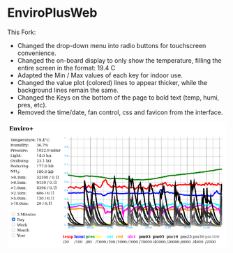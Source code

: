# EnviroPlusWeb

This Fork:
- Changed the drop-down menu into radio buttons for touchscreen convenience.
- Changed the on-board display to only show the temperature, filling the entire screen in the format: 19.4 C
- Adapted the Min / Max values of each key for indoor use.
- Changed the value plot (colored) lines to appear thicker, while the background lines remain the same.
- Changed the Keys on the bottom of the page to bold text (temp, humi, pres, etc).
- Removed the time/date, fan control, css and favicon from the interface.

![Screenshot](image.png)
